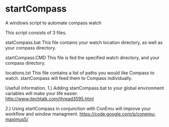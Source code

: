 startCompass
============

A windows script to automate compass watch

This script consists of 3 files.

statCompass.bat
  This file contains your watch location directory, as well as your compass directory.

startCompass.CMD
  This file is fed the specified watch directory, and your compass directory.

locations.txt
  This file contains a list of paths you would like Compass to watch. startCompass will feed them to Compass individually.

Usefull information.
1.) Adding startCompass.bat to your global environment variables will make your life easier.
  http://www.itechtalk.com/thread3595.html

2.) Using startCompass in conjunction with ConEmu will improve your workflow and window managment.
  https://code.google.com/p/conemu-maximus5/
